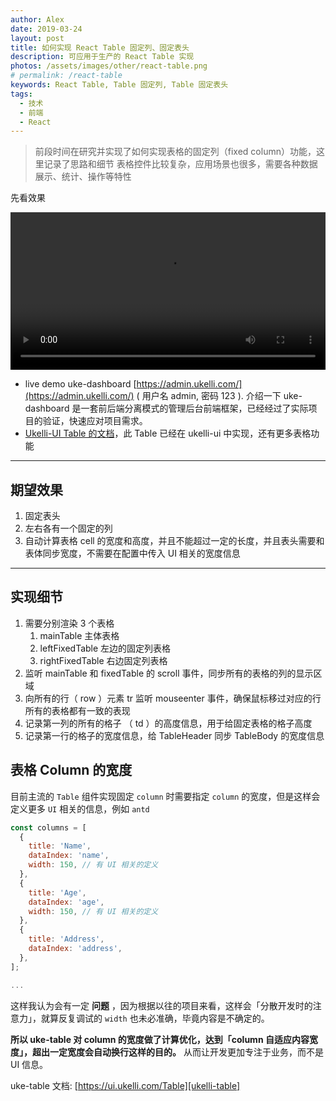 ```yaml
---
author: Alex
date: 2019-03-24
layout: post
title: 如何实现 React Table 固定列、固定表头
description: 可应用于生产的 React Table 实现
photos: /assets/images/other/react-table.png
# permalink: /react-table
keywords: React Table, Table 固定列, Table 固定表头
tags: 
  - 技术
  - 前端
  - React
---
```


> 前段时间在研究并实现了如何实现表格的固定列（fixed column）功能，这里记录了思路和细节
> 表格控件比较复杂，应用场景也很多，需要各种数据展示、统计、操作等特性

先看效果

<escape>
  <video width="100%" controls>
    <source src="/assets/video/react-table-demo.mov" type="video/mp4">
    Your browser does not support the video tag.
  </video>
</escape>

- live demo uke-dashboard [https://admin.ukelli.com/](https://admin.ukelli.com/) ( 用户名 admin, 密码 123 ). 介绍一下 uke-dashboard 是一套前后端分离模式的管理后台前端框架，已经经过了实际项目的验证，快速应对项目需求。
- [Ukelli-UI Table 的文档][ukelli-table]，此 Table 已经在 ukelli-ui 中实现，还有更多表格功能

--------------

## 期望效果

1. 固定表头
2. 左右各有一个固定的列
3. 自动计算表格 cell 的宽度和高度，并且不能超过一定的长度，并且表头需要和表体同步宽度，不需要在配置中传入 UI 相关的宽度信息

--------------

## 实现细节

1. 需要分别渲染 3 个表格
    1. mainTable 主体表格
    2. leftFixedTable 左边的固定列表格
    3. rightFixedTable 右边固定列表格
2. 监听 mainTable 和 fixedTable 的 scroll 事件，同步所有的表格的列的显示区域
3. 向所有的行（ row ）元素 tr 监听 mouseenter 事件，确保鼠标移过对应的行所有的表格都有一致的表现
4. 记录第一列的所有的格子 （ td ）的高度信息，用于给固定表格的格子高度
5. 记录第一行的格子的宽度信息，给 TableHeader 同步 TableBody 的宽度信息

## 表格 Column 的宽度

目前主流的 `Table` 组件实现固定 `column` 时需要指定 `column` 的宽度，但是这样会定义更多 `UI` 相关的信息，例如 `antd`

```js
const columns = [
  {
    title: 'Name',
    dataIndex: 'name',
    width: 150, // 有 UI 相关的定义
  },
  {
    title: 'Age',
    dataIndex: 'age',
    width: 150, // 有 UI 相关的定义
  },
  {
    title: 'Address',
    dataIndex: 'address',
  },
];

...
```

这样我认为会有一定 __问题__ ，因为根据以往的项目来看，这样会「分散开发时的注意力」，就算反复调试的 `width` 也未必准确，毕竟内容是不确定的。

__所以 uke-table 对 column 的宽度做了计算优化，达到「column 自适应内容宽度」，超出一定宽度会自动换行这样的目的。__ 从而让开发更加专注于业务，而不是 UI 信息。

uke-table 文档: [https://ui.ukelli.com/Table][ukelli-table]

[ukelli-table]:https://ui.ukelli.com/Table
